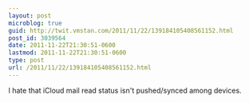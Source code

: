 ```yaml
---
layout: post
microblog: true
guid: http://twit.vmstan.com/2011/11/22/139184105408561152.html
post_id: 3039564
date: 2011-11-22T21:30:51-0600
lastmod: 2011-11-22T21:30:51-0600
type: post
url: /2011/11/22/139184105408561152.html
---
```

I hate that iCloud mail read status isn't pushed/synced among devices.
